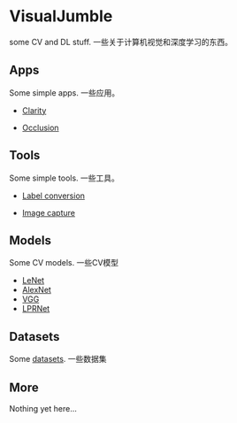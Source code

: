# VisualJumble

some CV and DL stuff. 一些关于计算机视觉和深度学习的东西。

## Apps

Some simple apps. 一些应用。

- [Clarity](/app/clarity/)

- [Occlusion](/app/occlusion/)


## Tools

Some simple tools. 一些工具。

- [Label conversion](/tools/README.md)

- [Image capture]()


## Models

Some CV models. 一些CV模型

- [LeNet](/models/lenet/lenet.py)
- [AlexNet](/models/alexnet/alexnet.py)
- [VGG](/models/vgg/vgg.py)
- [LPRNet](/models/lprnet/lprnet.py)


## Datasets

Some [datasets](/datasets/README.md). 一些数据集

## More

Nothing yet here...
